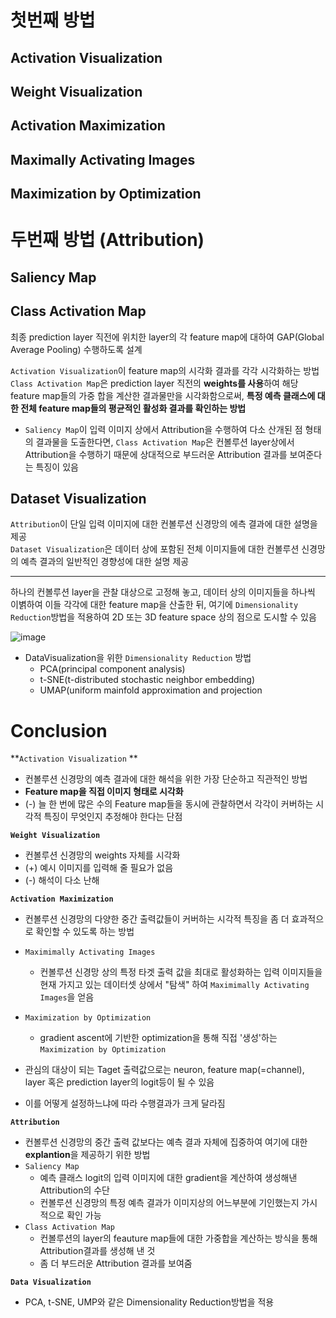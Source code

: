 # 첫번째 방법
## Activation Visualization

## Weight Visualization

## Activation Maximization

## Maximally Activating Images

## Maximization by Optimization


# 두번째 방법 (Attribution)
## Saliency Map

## Class Activation Map
최종 prediction layer 직전에 위치한 layer의 각 feature map에 대하여 GAP(Global Average Pooling) 수행하도록 설계  


```Activation Visualization```이 feature map의 시각화 결과를 각각 시각화하는 방법  
```Class Activation Map```은 prediction layer 직전의 **weights를 사용**하여 해당 feature map들의 가중 합을 계산한 결과물만을 시각화함으로써, **특정 예측 클래스에 대한 전체 feature map들의 평균적인 활성화 결과를 확인하는 방법**  

- ```Saliency Map```이 입력 이미지 상에서 Attribution을 수행하여 다소 산개된 점 형태의 결과물을 도출한다면, ```Class Activation Map```은 컨볼루션 layer상에서 Attribution을 수행하기 때문에 상대적으로 부드러운 Attribution 결과를 보여준다는 특징이 있음



## Dataset Visualization 
```Attribution```이 단일 입력 이미지에 대한 컨볼루션 신경망의 에측 결과에 대한 설명을 제공  
```Dataset Visualization```은 데이터 상에 포함된 전체 이미지들에 대한 컨볼루션 신경망의 예측 결과의 일반적인 경향성에 대한 설명 제공

---

하나의 컨볼루션 layer을 관찰 대상으로 고정해 놓고, 데이터 상의 이미지들을 하나씩 이볅하여 이들 각각에 대한 feature map을 산출한 뒤, 여기에 ```Dimensionality Reduction```방법을 적용하여 2D 또는 3D feature space 상의 점으로 도시할 수 있음  

![image](https://user-images.githubusercontent.com/72767245/163310119-9e864250-8430-41e0-8a5e-c75cb2075d02.png)


- DataVisualization을 위한 ```Dimensionality Reduction``` 방법
  - PCA(principal component analysis)
  - t-SNE(t-distributed stochastic neighbor embedding)
  - UMAP(uniform mainfold approximation and projection




# Conclusion
**```Activation Visualization``` ** 
- 컨볼루션 신경망의 예측 결과에 대한 해석을 위한 가장 단순하고 직관적인 방법  
- **Feature map을 직접 이미지 형태로 시각화**
- (-) 늘 한 번에 많은 수의 Feature map들을 동시에 관찰하면서 각각이 커버하는 시각적 특징이 무엇인지 추정해야 한다는 단점

**```Weight Visualization```**
- 컨볼루션 신경망의 weights 자체를 시각화
- (+) 예시 이미지를 입력해 줄 필요가 없음
- (-) 해석이 다소 난해

**```Activation Maximization```**
- 컨볼루션 신경망의 다양한 중간 출력값들이 커버하는 시각적 특징을 좀 더 효과적으로 확인할 수 있도록 하는 방법
- ```Maximimally Activating Images```
  - 컨볼루션 신경망 상의 특정 타겟 출력 값을 최대로 활성화하는 입력 이미지들을 현재 가지고 있는 데이터셋 상에서 "탐색" 하여 ```Maximimally Activating Images```을 얻음
- ```Maximization by Optimization```
  - gradient ascent에 기반한 optimization을 통해 직접 '생성'하는 ```Maximization by Optimization```

- 관심의 대상이 되는 Taget 출력값으로는 neuron, feature map(=channel), layer 혹은 prediction layer의 logit등이 될 수 있음
- 이를 어떻게 설정하느냐에 따라 수행결과가 크게 달라짐


**```Attribution```**
- 컨볼루션 신경망의 중간 출력 값보다는 예측 결과 자체에 집중하여 여기에 대한 **explantion**을 제공하기 위한 방법
- ```Saliency Map```
  - 예측 클래스 logit의 입력 이미지에 대한 gradient을 계산하여 생성해낸 Attribution의 수단
  - 컨볼루션 신경망의 특정 예측 결과가 이미지상의 어느부분에 기인했는지 가시적으로 확인 가능
- ```Class Activation Map```
  - 컨볼루션의 layer의 feauture map들에 대한 가중합을 계산하는 방식을 통해 Attribution결과를 생성해 낸 것
  - 좀 더 부드러운 Attribution 결과를 보여줌

**```Data Visualization```**
- PCA, t-SNE, UMP와 같은 Dimensionality Reduction방법을 적용
